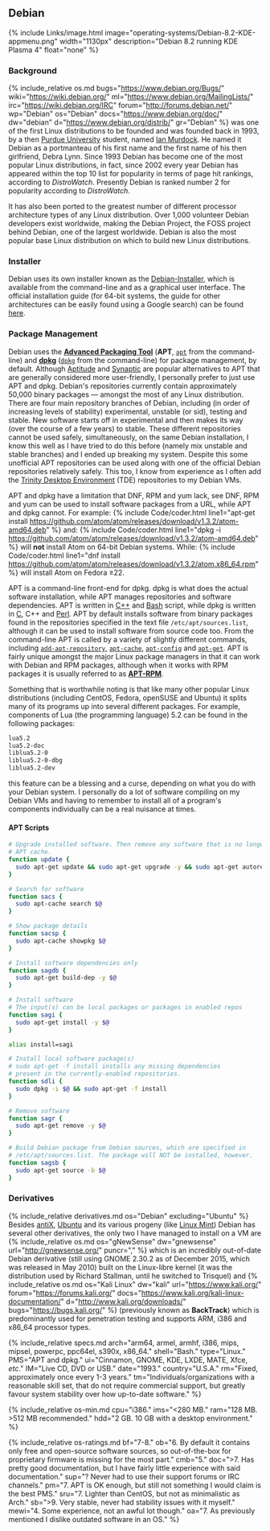 ## Debian
{% include Links/image.html image="operating-systems/Debian-8.2-KDE-appmenu.png" width="1130px" description="Debian 8.2 running KDE Plasma 4" float="none" %}
<br/>
### Background
{% include_relative os.md bugs="https://www.debian.org/Bugs/" wiki="https://wiki.debian.org/" ml="https://www.debian.org/MailingLists/" irc="https://wiki.debian.org/IRC" forum="http://forums.debian.net/" wp="Debian" os="Debian" docs="https://www.debian.org/doc/" dw="debian" d="https://www.debian.org/distrib/" gr="Debian" %} was one of the first Linux distributions to be founded and was founded back in 1993, by a then [Purdue University](https://en.wikipedia.org/wiki/Purdue_University) student, named [Ian Murdock](https://en.wikipedia.org/wiki/Ian_Murdock). He named it Debian as a portmanteau of his first name and the first name of his then girlfriend, Debra Lynn. Since 1993 Debian has become one of the most popular Linux distributions, in fact, since 2002 every year Debian has appeared within the top 10 list for popularity in terms of page hit rankings, according to *DistroWatch*. Presently Debian is ranked number 2 for popularity according to *DistroWatch*.

It has also been ported to the greatest number of different processor architecture types of any Linux distribution. Over 1,000 volunteer Debian developers exist worldwide, making the Debian Project, the FOSS project behind Debian, one of the largest worldwide. Debian is also the most popular base Linux distribution on which to build new Linux distributions.

### Installer
Debian uses its own installer known as the [Debian-Installer](https://wiki.debian.org/DebianInstaller), which is available from the command-line and as a graphical user interface. The official installation guide (for 64-bit systems, the guide for other architectures can be easily found using a Google search) can be found [here](https://www.debian.org/releases/stable/amd64/).

### Package Management
Debian uses the [**Advanced Packaging Tool**](https://en.wikipedia.org/wiki/Advanced_Packaging_Tool) (**APT**, [`apt`](https://fusion809.github.io/man/apt.8.html) from the command-line) and [**dpkg**](https://en.wikipedia.org/wiki/dpkg) ([`dpkg`](https://fusion809.github.io/man/dpkg.1.html) from the command-line) for package management, by default. Although [Aptitude](https://wiki.debian.org/Aptitude) and [Synaptic](https://wiki.debian.org/Synaptic) are popular alternatives to APT that are generally considered more user-friendly, I personally prefer to just use APT and dpkg. Debian's repositories currently contain approximately 50,000 binary packages &mdash; amongst the most of any Linux distribution. There are four main repository branches of Debian, including (in order of increasing levels of stability) experimental, unstable (or sid), testing and stable. New software starts off in experimental and then makes its way (over the course of a few years) to stable. These different repositories cannot be used safely, simultaneously, on the same Debian installation, I know this well as I have tried to do this before (namely mix unstable and stable branches) and I ended up breaking my system. Despite this some unofficial APT repositories can be used along with one of the official Debian repositories relatively safely. This too, I know from experience as I often add the [Trinity Desktop Environment](https://wiki.trinitydesktop.org/DebianInstall) (TDE) repositories to my Debian VMs.

APT and dpkg have a limitation that DNF, RPM and yum lack, see DNF, RPM and yum can be used to install software packages from a URL, while APT and dpkg cannot. For example:
{% include Code/coder.html line1="apt-get install https://github.com/atom/atom/releases/download/v1.3.2/atom-amd64.deb" %}
and:
{% include Code/coder.html line1="dpkg -i https://github.com/atom/atom/releases/download/v1.3.2/atom-amd64.deb" %}
will **not** install Atom on 64-bit Debian systems. While:
{% include Code/coder.html line1="dnf install https://github.com/atom/atom/releases/download/v1.3.2/atom.x86_64.rpm" %}
will install Atom on Fedora ≥22.

APT is a command-line front-end for dpkg. dpkg is what does the actual software installation, while APT manages repositories and software dependencies. APT is written in [C++](https://en.wikipedia.org/wiki/C++) and [Bash](https://en.wikipedia.org/wiki/Bash_(Unix_shell)) script, while dpkg is written in [C](https://en.wikipedia.org/wiki/C_(programming_language)), C++ and [Perl](https://en.wikipedia.org/wiki/Perl_(programming_language)). APT by default installs software from binary packages found in the repositories specified in the text file `/etc/apt/sources.list`, although it can be used to install software from source code too. From the command-line APT is called by a variety of slightly different commands, including [`add-apt-repository`](https://fusion809.github.io/man/add-apt-repository.1.html), [`apt-cache`](https://fusion809.github.io/man/apt-cache.8.html), [`apt-config`](https://fusion809.github.io/man/apt-config.8.html) and [`apt-get`](https://fusion809.github.io/man/apt-get.8.html). APT is fairly unique amongst the major Linux package managers in that it can work with Debian and RPM packages, although when it works with RPM packages it is usually referred to as **[APT-RPM](https://en.wikipedia.org/wiki/APT-RPM)**.

Something that is worthwhile noting is that like many other popular Linux distributions (including CentOS, Fedora, openSUSE and Ubuntu) it splits many of its programs up into several different packages. For example, components of Lua (the programming language) 5.2 can be found in the following packages:
~~~ bash
lua5.2
lua5.2-doc
liblua5.2-0
liblua5.2-0-dbg
liblua5.2-dev
~~~
this feature can be a blessing and a curse, depending on what you do with your Debian system. I personally do a lot of software compiling on my Debian VMs and having to remember to install all of a program's components individually can be a real nuisance at times.

#### APT Scripts

~~~ bash
# Upgrade installed software. Then remove any software that is no longer needed and clean the
# APT cache.
function update {
  sudo apt-get update && sudo apt-get upgrade -y && sudo apt-get autoremove -y && sudo apt-get autoclean
}

# Search for software
function sacs {
  sudo apt-cache search $@
}

# Show package details
function sacsp {
  sudo apt-cache showpkg $@
}

# Install software dependencies only
function sagdb {
  sudo apt-get build-dep -y $@
}

# Install software
# The input(s) can be local packages or packages in enabled repos
function sagi {
  sudo apt-get install -y $@
}

alias install=sagi

# Install local software package(s)
# sudo apt-get -f install installs any missing dependencies
# present in the currently-enabled repositories.
function sdli {
  sudo dpkg -i $@ && sudo apt-get -f install
}

# Remove software
function sagr {
  sudo apt-get remove -y $@
}

# Build Debian package from Debian sources, which are specified in
# /etc/apt/sources.list. The package will NOT be installed, however.  
function sagsb {
  sudo apt-get source -b $@
}
~~~

### Derivatives
{% include_relative derivatives.md os="Debian" excluding="Ubuntu" %}
Besides [antiX](#antix), [Ubuntu](#ubuntu) and its various progeny (like [Linux Mint](#linux-mint)) Debian has several other derivatives, the only two I have managed to install on a VM are {% include_relative os.md os="gNewSense" dw="gnewsense" url="http://gnewsense.org/" puncr="," %} which is an incredibly out-of-date Debian derivative (still using GNOME 2.30.2 as of December 2015, which was released in May 2010) built on the Linux-libre kernel (it was the distribution used by Richard Stallman, until he switched to Trisquel) and {% include_relative os.md os="Kali Linux" dw="kali" url="https://www.kali.org/" forum="https://forums.kali.org/" docs="https://www.kali.org/kali-linux-documentation/" d="http://www.kali.org/downloads/" bugs="https://bugs.kali.org/" %} (previously known as **BackTrack**) which is predominantly used for penetration testing and supports ARM, i386 and x86_64 processor types.

{% include_relative specs.md arch="arm64, armel, armhf, i386, mips, mipsel, powerpc, ppc64el, s390x, x86_64." shell="Bash." type="Linux." PMS="APT and dpkg." ui="Cinnamon, GNOME, KDE, LXDE, MATE, Xfce, <i>etc</i>." IM="Live CD, DVD or USB." date="1993." country="U.S.A." rm="Fixed, approximately once every 1-3 years." tm="Individuals/organizations with a reasonable skill set, that do not require commercial support, but greatly favour system stability over how up-to-date software." %}

{% include_relative os-min.md cpu="i386." ims="<280 MB." ram="128 MB. >512 MB recommended." hdd="2 GB. 10 GB with a desktop environment." %}

{% include_relative os-ratings.md bf="7-8." ob="6. By default it contains only free and open-source software sources, so out-of-the-box for proprietary firmware is missing for the most part." cmb="5." doc=">7. Has pretty good documentation, but I have fairly little experience with said documentation." sup="? Never had to use their support forums or IRC channels." pm="7. APT is OK enough, but still not something I would claim is the best PMS." sru="7. Lighter than CentOS, but not as minimalistic as Arch." sb=">9. Very stable, never had stability issues with it myself." mewi="4. Some experience, not an awful lot though." oa="7. As previously mentioned I dislike outdated software in an OS." %}
